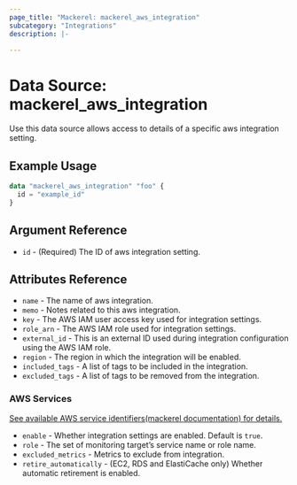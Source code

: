 ```yaml
---
page_title: "Mackerel: mackerel_aws_integration"
subcategory: "Integrations"
description: |-

---
```


# Data Source: mackerel_aws_integration

Use this data source allows access to details of a specific aws integration setting.

## Example Usage

```terraform
data "mackerel_aws_integration" "foo" {
  id = "example_id"
}
```

## Argument Reference

* `id` - (Required) The ID of aws integration setting.

## Attributes Reference

* `name` - The name of aws integration.
* `memo` - Notes related to this aws integration.
* `key` - The AWS IAM user access key used for integration settings.
* `role_arn` - The AWS IAM role used for integration settings.
* `external_id` - This is an external ID used during integration configuration using the AWS IAM role.
* `region` - The region in which the integration will be enabled.
* `included_tags` - A list of tags to be included in the integration.
* `excluded_tags` - A list of tags to be removed from the integration.

### AWS Services

[See available AWS service identifiers(mackerel documentation) for details.](https://mackerel.io/api-docs/entry/aws-integration#awsServiceNames)

* `enable` - Whether integration settings are enabled. Default is `true`.
* `role` - The set of monitoring target’s service name or role name.
* `excluded_metrics` - 	Metrics to exclude from integration.
* `retire_automatically` - (EC2, RDS and ElastiCache only) Whether automatic retirement is enabled. 
